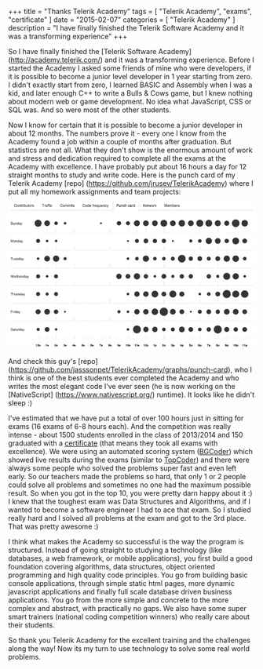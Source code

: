 +++
title = "Thanks Telerik Academy"
tags = [
    "Telerik Academy",
    "exams",
    "certificate"
]
date = "2015-02-07"
categories = [
    "Telerik Academy"
]
description = "I have finally finished the Telerik Software Academy and it was a transforming experience"
+++

So I have finally finished the [Telerik Software Academy]
(http://academy.telerik.com/) and it was a transforming experience. Before I
started the Academy I asked some friends of mine who were developers, if it is
possible to become a junior level developer in 1 year starting from zero. I
didn't exactly start from zero, I learned BASIC and Assembly when I was a kid,
and later enough C++ to write a Bulls & Cows game, but I knew nothing about
modern web or game development. No idea what JavaScript, CSS or SQL was. And so
were most of the other students.

Now I know for certain that it is possible to become a junior developer in about
12 months. The numbers prove it - every one I know from the Academy found a job
within a couple of months after graduation. But statistics are not all. What
they don't show is the enormous amount of work and stress and dedication
required to complete all the exams at the Academy with excellence. I have
probably put about 16 hours a day for 12 straight months to study and write code.
Here is the punch card of my Telerik Academy [repo]
(https://github.com/jrusev/TelerikAcademy) where I put all my homework
assignments and team projects:

![Punch Card](/img/punch-card.png)
<!-- {{< figure src="/img/punch-card.png" >}} -->

And check this guy's [repo]
(https://github.com/jasssonpet/TelerikAcademy/graphs/punch-card), who I think is
one of the best students ever completed the Academy and who writes the most
elegant code I've ever seen (he is now working on the [NativeScript]
(https://www.nativescript.org/) runtime). It looks like he didn't sleep :)

I've estimated that we have put a total of over 100 hours just in sitting for
exams (16 exams of 6-8 hours each). And the competition was really intense -
about 1500 students enrolled in the class of 2013/2014 and 150 graduated with a [certificate](http://telerikacademy.com/Certificates/View/930/bee16b8e) (that
means they took all exams with excellence). We were using an automated scoring
system ([BGCoder](http://bgcoder.com/)) which showed live results during the
exams (similar to [TopCoder](http://www.topcoder.com/)) and there were always
some people who solved the problems super fast and even left early. So our
teachers made the problems so hard, that only 1 or 2 people could solve all
problems and sometimes no one had the maximum possible result. So when you got
in the top 10, you were pretty darn happy about it :) I knew that the toughest
exam was Data Structures and Algorithms, and if I wanted to become a software
engineer I had to ace that exam. So I studied really hard and I solved all
problems at the exam and got to the 3rd place. That was pretty awesome :)

I think what makes the Academy so successful is the way the program is
structured. Instead of going straight to studying a technology (like databases,
a web framework, or mobile applications), you first build a good foundation
covering algorithms, data structures, object oriented programming and high
quality code principles. You go from building basic console applications,
through simple static html pages, more dynamic javascript applications and
finally full scale database driven business applications. You go from the more
simple and concrete to the more complex and abstract, with practically no gaps.
We also have some super smart trainers (national coding competition winners) who
really care about their students.

So thank you Telerik Academy for the excellent training and the challenges along
the way! Now its my turn to use technology to solve some real world problems.
